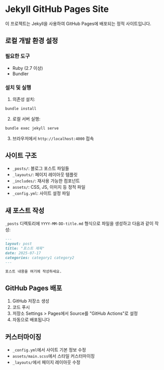 # Jekyll GitHub Pages Site

이 프로젝트는 Jekyll을 사용하여 GitHub Pages에 배포되는 정적 사이트입니다.

## 로컬 개발 환경 설정

### 필요한 도구
- Ruby (2.7 이상)
- Bundler

### 설치 및 실행

1. 의존성 설치:
```bash
bundle install
```

2. 로컬 서버 실행:
```bash
bundle exec jekyll serve
```

3. 브라우저에서 `http://localhost:4000` 접속

## 사이트 구조

- `_posts/`: 블로그 포스트 파일들
- `_layouts/`: 페이지 레이아웃 템플릿
- `_includes/`: 재사용 가능한 컴포넌트
- `assets/`: CSS, JS, 이미지 등 정적 파일
- `_config.yml`: 사이트 설정 파일

## 새 포스트 작성

`_posts` 디렉토리에 `YYYY-MM-DD-title.md` 형식으로 파일을 생성하고 다음과 같이 작성:

```markdown
---
layout: post
title: "포스트 제목"
date: 2025-07-17
categories: category1 category2
---

포스트 내용을 여기에 작성하세요.
```

## GitHub Pages 배포

1. GitHub 저장소 생성
2. 코드 푸시
3. 저장소 Settings > Pages에서 Source를 "GitHub Actions"로 설정
4. 자동으로 배포됩니다

## 커스터마이징

- `_config.yml`에서 사이트 기본 정보 수정
- `assets/main.scss`에서 스타일 커스터마이징
- `_layouts/`에서 페이지 레이아웃 수정